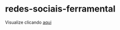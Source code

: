 # redes-sociais-ferramental

Visualize clicando <a href="https://carlosiego.github.io/redes-sociais-ferramental/">aqui</a>
